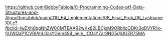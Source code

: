 https://github.com/BobbyFabiola/C-Programming-Codes-pt1-Data-Structures-and-Algorithms/blob/main/010_E4_Implementations/08_Final_Prob_06_LastnameXX.c?fbclid=IwZXh0bgNhZW0CMTEAAR2wKx82LBCjxM9ORbllcODKr3qDVYR1x-fjUWQaP1CVRIAhL0asYOem484_aem_ICOaYZar9NG5djUUZR75MA

